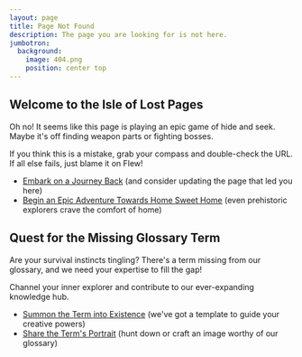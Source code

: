 ```yaml
---
layout: page
title: Page Not Found
description: The page you are looking for is not here.
jumbotron:
  background:
    image: 404.png
    position: center top
---
```


<div id="standard-404">
    <h2 id="missing-glossary-term">Welcome to the Isle of Lost Pages</h2>
    <p>Oh no! It seems like this page is playing an epic game of hide and seek. Maybe it's off finding weapon parts or fighting bosses.</p> 
    <p>If you think this is a mistake, grab your compass and double-check the URL. If all else fails, just blame it on Flew!</p>
    <ul class="list-disc">
        <li><a href="javascript:history.go(-1)">Embark on a Journey Back</a> (and consider updating the page that led you here)</li>
        <li><a href="{{ site.baseurl }}/">Begin an Epic Adventure Towards Home Sweet Home</a> (even prehistoric explorers crave the comfort of home)</li>
    </ul>
</div>

<div id="glossary-404" class="hidden">
    <h2 id="missing-glossary-term">Quest for the Missing Glossary Term</h2>
    <p>Are your survival instincts tingling? There's a term missing from our glossary, and we need your expertise to fill the gap!</p>
    <p>Channel your inner explorer and contribute to our ever-expanding knowledge hub.</p>
    <ul class="list-disc">
        <li><a id="glossary-404-term-link" href="#">Summon the Term into Existence</a> (we've got a template to guide your creative powers)</li>
        <li><a id="glossary-404-image-link" href="#">Share the Term's Portrait</a> (hunt down or craft an image worthy of our glossary)</li>
    </ul>
</div>

<script>
    const termFromUrl = document.location.href.match(/\/glossary\/([^/?&#\.]+)/)?.[1] || null;
    if (termFromUrl) {
        const title = termFromUrl.replace(/(?:^|-)\w/g, match => match.toUpperCase()).replace(/-/g, ' ');
        const contents = '---\n'
            + 'title: ' + title + '\n'
            + 'image: ' + termFromUrl + '.png' + '\n'
            + 'description: \n'
            + 'category: PLEASE SELECT ONE; Resource, Structure, Tool, Weapon, Armor' + '\n'
            + 'mod: PLEASE SELECT ONE; Base, Spitfire Armory, Ark Eternal, Primal Fear, Awesome Teleporters, Other? see modpack' + '\n'
            + 'recipes:\n'
            + '  - structures: [TODO]\n'
            + '    ingredients: \n'
            + '      - names: [TODO]\n'
            + '        quantity: 0\n'
            + '---\n'
            + '\n'
            + 'You can add information here about the term which will appear in the body content.';
        const baseUrl = 'https://github.com/Spitfire-Cluster-Community/ase-pe-pvp/';
        const termUrl = baseUrl + 'new/main/docs/_collections/terms/?filename=' + termFromUrl + '.md' + '&value=' + encodeURIComponent(contents);
        const imageUrl = baseUrl + 'upload/main/docs/assets/img/terms/';
        document.getElementById('standard-404').classList.add('hidden');
        document.getElementById('glossary-404').classList.remove('hidden');
        const termLink = document.getElementById('glossary-404-term-link');
        const imageLink = document.getElementById('glossary-404-image-link');
        termLink.setAttribute('href', termUrl);
        termLink.innerHTML = 'Create Term: "' + title + '" in <code>' + termFromUrl + '.md</code>';
        imageLink.setAttribute('href', imageUrl);
        imageLink.innerHTML = 'Upload Image: <code>' + termFromUrl + '.png</code>';
    }
</script>
